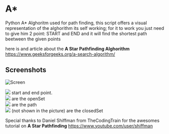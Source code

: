 # A*
Python A* Alghoritm used for path finding, this script offers a visual representation of the alghorithm its self working; for it to work you just need to give him 2 point: START and END and it will find the shortest path beetween the given points  

here is and article about the **A Star Pathfinding Alghorithm**  
https://www.geeksforgeeks.org/a-search-algorithm/

## Screenshots
![Screen](https://user-images.githubusercontent.com/59318963/73788597-94cb2400-479d-11ea-875a-31fd19b87aa8.PNG)  

![](https://placehold.it/15/ffff00/000000?text=+) start and end point.  
![](https://placehold.it/15/00ff00/000000?text=+) are the openSet   
![](https://placehold.it/15/0000ff/000000?text=+) are the path    
![](https://placehold.it/15/ff0000/000000?text=+) (not shown in the picture) are the closedSet   

Special thanks to Daniel Shiffman from TheCodingTrain for the awesomes tutorial on **A Star Pathfinding**
https://www.youtube.com/user/shiffman
